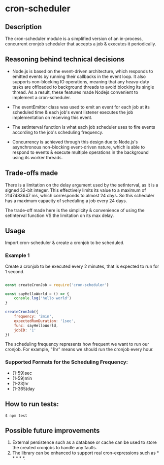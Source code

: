 # cron-scheduler

## Description
The cron-scheduler module is a simplified version of an in-process, concurrent cronjob scheduler that accepts a job & executes it periodically.

## Reasoning behind technical decisions
 - Node.js is based on the event-driven architecture, which responds to emitted events by running their callbacks 
in the event loop. It also supports non-blocking IO operations, meaning that any heavy-duty tasks are offloaded to background
threads to avoid blocking its single thread. As a result, these features made Nodejs convenient to implement a cron-scheduler. 

- The eventEmitter class was used to emit an event for each job at its scheduled time & each job's event listener executes the 
job implementation on receiving this event.

- The setInterval function is what each job scheduler uses to fire events according to the job's scheduling frequency.

- Concurrency is achieved through this design due to Node.js's asynchronous non-blocking event-driven nature, which is able to respond 
to events & execute multiple operations in the background using its worker threads.

## Trade-offs made
There is a limitation on the delay argument used by the setInterval, as it is a signed 32-bit integer. This effectively limits its value to a maximum of 2147483647 ms, which corresponds to almost 24 days. So this scheduler has a maximum capacity of scheduling a job every 24 days.

The trade-off made here is the simplicity & convenience of using the setInterval function VS the limitation on its max delay.

## Usage

Import cron-scheduler & create a cronjob to be scheduled.

### Example 1
Create a cronjob to be executed every 2 minutes, that is expected to run for 1 second.

```javascript

const createCronJob = require('cron-scheduler')

const sayHelloWorld = () => {
    console.log('hello world')
}

createCronJob({
    frequency: '2min',
    expectedRunDuration: '1sec',
    func: sayHelloWorld,
    jobID: '1'
})

```
The scheduling frequency represents how frequent we want to run our cronjob. For example, "1hr" means we should run the cronjob every hour.

### Supported Formats for the Scheduling Frequency:
- (1-59)sec
- (1-59)min
- (1-23)hr
- (1-365)day

## How to run tests:

	$ npm test

## Possible future improvements
1. External persistence such as a database or cache can be used to store the created cronjobs to handle any faults.
2. The library can be enhanced to support real cron-expressions such as * * * * *.

